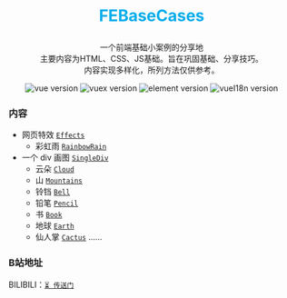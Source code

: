 # <p align=center style=" color:#00adeb">FEBaseCases</p>

<p align=center>
一个前端基础小案例的分享地
<br>主要内容为HTML、CSS、JS基础。旨在巩固基础、分享技巧。
<br>内容实现多样化，所列方法仅供参考。</p>

<p align=center>
<img src='https://img.shields.io/badge/HTML-5-blue?style=flat-square' alt="vue version" style='cursor:pointer' />
<img src='https://img.shields.io/badge/CSS-3-blue?style=flat-square' alt="vuex version" style='cursor:pointer' />
<img src='https://img.shields.io/badge/JavaScript-ES6-blue?style=flat-square' alt="element version" style='cursor:pointer' />
<img src='https://img.shields.io/badge/status-pending-orange?style=flat-square' alt="vueI18n version" style='cursor:pointer' />
</p>

### 内容

- 网页特效 [`Effects`](/Effects/)
  - 彩虹雨 [`RainbowRain`](/Effects/RainbowRain/rainbowrain.html)
- 一个 div 画图 [`SingleDiv`](/SingleDiv/)
  - 云朵 [`Cloud`](/SingleDiv/Cloud.html)
  - 山 [`Mountains`](/SingleDiv/Mountains.html)
  - 铃铛 [`Bell`](/SingleDiv/Bell.html)
  - 铅笔 [`Pencil`](/SingleDiv/Pencil.html)
  - 书 [`Book`](/SingleDiv/Book.html)
  - 地球 [`Earth`](/SingleDiv/Earth.html)
  - 仙人掌 [`Cactus`](/SingleDiv/Cactus.html)
    ......

### B站地址

BILIBILI：[`⏳ 传送门`](https://space.bilibili.com/30569760)
